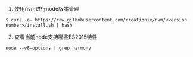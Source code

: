 1. 使用nvm进行node版本管理
```
$ curl -o- https://raw.githubusercontent.com/creationix/nvm/<version number>/install.sh | bash
```

2. 查看当前node支持哪些ES2015特性
```
node --v8-options | grep harmony

```
